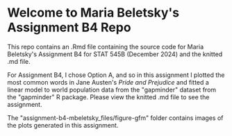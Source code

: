 # Welcome to Maria Beletsky's Assignment B4 Repo 

This repo contains an .Rmd file containing the source code for Maria Beletsky's 
Assignment B4 for STAT 545B (December 2024) and the knitted .md file. 

For Assignment B4, I chose Option A, and so in this assignment I plotted the most common
words in Jane Austen's *Pride and Prejudice* and fitted a linear model to world population data
from the "gapminder" dataset from the "gapminder" R package. Please view the knitted .md file to
see the assignment. 

The "assignment-b4-mbeletsky_files/figure-gfm" folder contains images of the plots generated in this assignment.
